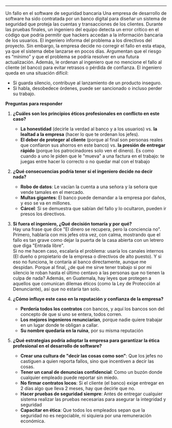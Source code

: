 <hr>

Un fallo en el software de seguridad bancaria Una empresa de desarrollo de software ha sido contratada por un banco digital para diseñar un sistema de seguridad que proteja las cuentas y transacciones de los clientes. Durante las pruebas finales, un ingeniero del equipo detecta un error crítico en el código que podría permitir que hackers accedan a la información bancaria de los usuarios. El ingeniero informa del problema a los directivos del proyecto. Sin embargo, la empresa decide no corregir el fallo en esta etapa, ya que el sistema debe lanzarse en pocos días. Argumentan que el riesgo es “mínimo” y que el problema se podría resolver en una futura actualización. Además, le ordenan al ingeniero que no mencione el fallo al cliente (el banco) para evitar retrasos o pérdida de confianza. El ingeniero queda en una situación difícil: 

* Si guarda silencio, contribuye al lanzamiento de un producto inseguro. 
* Si habla, desobedece órdenes, puede ser sancionado o incluso perder su trabajo.

**Preguntas para responder**
1. **¿Cuáles son los principios éticos profesionales en conflicto en este caso?**
	- **La honestidad** (decirle la verdad al banco y a los usuarios) vs. **la lealtad a la empresa** (hacer lo que te ordenan los jefes).
	- **El deber de proteger al cliente** (porque al final son personas reales que confiaron sus ahorros en este banco) vs. **la presión de entregar rápido** (porque los patrocinadores solo ven el dinero).
	Es como cuando a uno le piden que le "mueva" a una factura en el trabajo: te juegas entre hacer lo correcto o no quedar mal con el trabajo<br>
	
2. **¿Qué consecuencias podría tener si el ingeniero decide no decir nada?**
	- **Robo de datos**: Le vacían la cuenta a una señora y la señora que vende tamales en el mercado.
	- **Multas gigantes**: El banco puede demandar a la empresa por daños, y eso se va en millones.
	- **Cárcel**: Si se demuestra que sabían del fallo y lo ocultaron, pueden ir presos los directivos.<br>
	
3. **Si fuera el ingeniero, ¿Qué decisión tomaría y por qué?**  
	Hay una frase que dice "El dinero se recupera, pero la conciencia no".  
	Primero, hablaría con mis jefes otra vez, con calma, mostrando que el fallo es tan grave como dejar la puerta de la casa abierta con un letrero que diga "Entrada libre".  
	Si no me hacen caso, escalaría el problema: usaría los canales internos (El dueño o propietario de la empresa o directivos de alto puesto).
	Y si eso no funciona, le contaría al banco directamente, aunque me despidan. Porque al final, ¿de qué me sirve tener trabajo si por mi silencio le roban hasta el último centavo a las personas que no tienen la culpa de nada?
	Además, en Guatemala, hay leyes que protegen a aquellos que comunican dilemas éticos (como la Ley de Protección al Denunciante), así que no estaría tan solo.<br>
	
4. **¿Cómo influye este caso en la reputación y confianza de la empresa?**  
	- **Perdería todos los contratos** con bancos, y aquí los bancos son del concepto de que si uno se entera, todos corren.
	- **Los mejores ingenieros renunciarían**, porque nadie quiere trabajar en un lugar donde te obligan a callar.
	- **Su nombre quedaría en la ruina**, por su misma reputación<br>
	
	
5. **¿Qué estrategias podría adoptar la empresa para garantizar la ética profesional en el desarrollo de software?**
	- **Crear una cultura de "decir las cosas como son"**: Que los jefes no castiguen a quien reporta fallos, sino que incentiven a decir las cosas.
	- **Tener un canal de denuncias confidencial**: Como un buzón donde cualquier empleado puede reportar sin miedo.
	- **No firmar contratos locos**: Si el cliente (el banco) exige entregar en 2 días algo que lleva 2 meses, hay que decirle que no.
	- **Hacer pruebas de seguridad siempre**: Antes de entregar cualquier sistema realizar las pruebas necesarias para asegurar la integridad y seguridad
	- **Capacitar en ética**: Que todos los empleados sepan que la seguridad no es negociable, ni siquiera por una remuneración económica.
